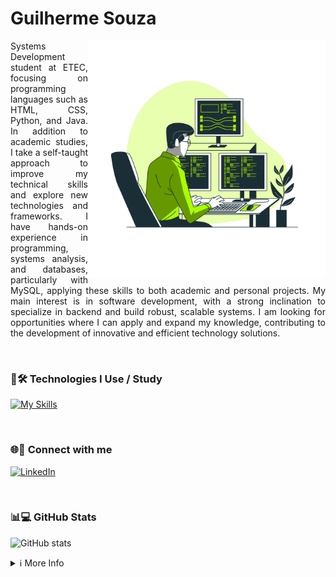 

<h1>
    <span>Guilherme Souza</span>
</h1>

<img align="right" alt="Developer vector created by storyset - www.freepik.com" height="380" src="3657405.png">

<p align="justify">
    Systems Development student at ETEC, focusing on programming languages such as HTML, CSS, Python, and Java.
    In addition to academic studies, I take a self-taught approach to improve my technical skills and explore new technologies and frameworks.
    I have hands-on experience in programming, systems analysis, and databases, particularly with MySQL, applying these skills to both academic and personal projects.
    My main interest is in software development, with a strong inclination to specialize in backend and build robust, scalable systems.
    I am looking for opportunities where I can apply and expand my knowledge, contributing to the development of innovative and efficient technology solutions.
</p>

<br>

### 🚀🛠️ Technologies I Use / Study

<p align="left">
  <a href="https://skillicons.dev">
    <img src="https://skillicons.dev/icons?i=java,python,c,cpp,mysql,html,css" alt="My Skills" />
  </a>
</p>

<br>

### 🌐🔗 Connect with me

[![LinkedIn](https://img.shields.io/badge/-LinkedIn-000?style=for-the-badge&logo=linkedin&logoColor=FF00F6&color:FFF)](https://www.linkedin.com/in/guilhermesouzadev)

<br>

### 📊💻 GitHub Stats

<p align="left">
  <img src="https://github-readme-stats.vercel.app/api?username=souzzdev&theme=dark&show_icons=true&include_all_commits=false&count_private=true&hide_title=true&line_height=25&hide=issues&border_radius=3&border_color=36123c" alt="GitHub stats" />
</p>

<details align="left">
  <summary>ℹ️ More Info</summary> 
 
  - 🛡️ Badges by <a href="https://shields.io/">shields.io</a><br>
  - 📈 GitHub Stats by <a href="https://github.com/anuraghazra/github-readme-stats">anuraghazra</a><br>
  - 🧑‍💻 Developer vector created by <a href="https://www.freepik.com/vectors/developer">storyset - www.freepik.com</a> (edited by author)

</details>
